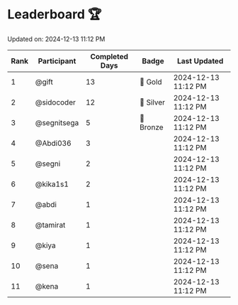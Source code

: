 # Leaderboard 🏆

Updated on: 2024-12-13 11:12 PM

| Rank | Participant       | Completed Days | Badge      | Last Updated         |
|------|-------------------|----------------|------------|----------------------|
| 1    | @gift             | 13             | 🏅 Gold     | 2024-12-13 11:12 PM |
| 2    | @sidocoder        | 12             | 🥈 Silver   | 2024-12-13 11:12 PM |
| 3    | @segnitsega       | 5              | 🥉 Bronze   | 2024-12-13 11:12 PM |
| 4    | @Abdi036          | 3              |            | 2024-12-13 11:12 PM |
| 5    | @segni            | 2              |            | 2024-12-13 11:12 PM |
| 6    | @kika1s1          | 2              |            | 2024-12-13 11:12 PM |
| 7    | @abdi             | 1              |            | 2024-12-13 11:12 PM |
| 8    | @tamirat          | 1              |            | 2024-12-13 11:12 PM |
| 9    | @kiya             | 1              |            | 2024-12-13 11:12 PM |
| 10   | @sena             | 1              |            | 2024-12-13 11:12 PM |
| 11   | @kena             | 1              |            | 2024-12-13 11:12 PM |

